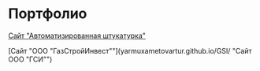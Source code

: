 # Портфолио

[Сайт "Автоматизированная штукатурка"](yarmuxametovartur.github.io/study/ "Сайт из учебного курса")

[Сайт "ООО "ГазСтройИнвест""](yarmuxametovartur.github.io/GSI/ "Сайт ООО "ГСИ"")
